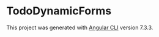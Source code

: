 # TodoDynamicForms


This project was generated with [Angular CLI](https://github.com/angular/angular-cli) version 7.3.3.

